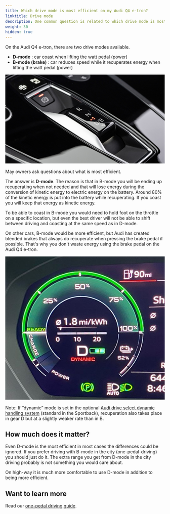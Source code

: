 ```yaml
---
title: Which drive mode is most efficient on my Audi Q4 e-tron?
linktitle: Drive mode
description: One common question is related to which drive mode is most efficient on the Audi Q4 e-tron
weight: 30
hidden: true
---
```


On the Audi Q4 e-tron, there are two drive modes available.

- **D-mode** : car coast when lifting the watt pedal (power)
- **B-mode (brake)** : car reduces speed while it recuperates energy when lifting the watt pedal (power)

![Q4 shiter](q4shifter.jpg "Drive mode shifter")

May owners ask questions about what is most efficient.

The answer is **D-mode**. The reason is that in B-mode you will be ending up recuperating when not needed and that will lose energy during the conversion of kinetic energy to electric energy on the battery. Around 80% of the kinetic energy is put into the battery while recuperating.
If you coast you will keep that energy as kinetic energy.

To be able to coast in B-mode you would need to hold foot on the throttle on a specific location, but even the best driver will not be able to shift between driving and coasting at the same speed as in D-mode.

On other cars, B-mode would be more efficient, but Audi has created blended brakes that always do recuperate when pressing the brake pedal if possible. That's why you don't  waste  energy using the brake pedal on the Audi Q4 e-tron.

![Regen leve](regenlevelq4.jpg "Audi Q4 e-tron power meter showing B mode")

Note:  If “dynamic” mode is set in the optional [Audi drive select dynamic handling system](../../../technology/audidriveselect/) (standard in the Sportback), recuperation also takes place in gear D but at a slightly weaker rate than in B.

## How much does it matter?

Even D-mode is the most efficient in most cases the differences could be ignored. If you prefer driving with B-mode in the city (one-pedal-driving) you should just do it.
The extra range you get from D-mode in the city driving probably is not something you would care about.

On high-way it is much more comfortable to use D-mode in addition to being  more efficient.

## Want to learn more

Read our  [one-pedal driving guide](../../../../../guides/onepedaldriving/).

